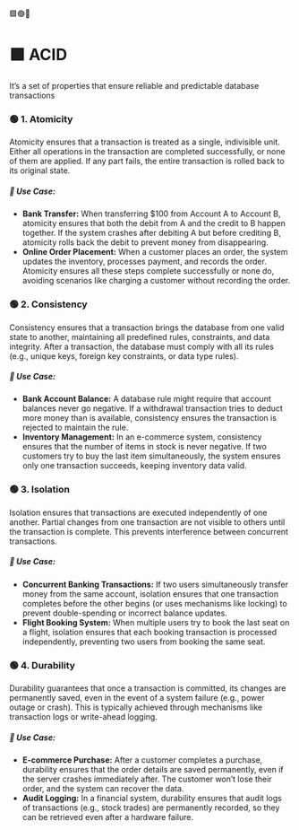 🟩🟢🔷

# 🟩 ACID

It’s a set of properties that ensure reliable and predictable database transactions

### 🟢 1. Atomicity

Atomicity ensures that a transaction is treated as a single, indivisible unit. Either all operations in the transaction are completed successfully, or none of them are applied. If any part fails, the entire transaction is rolled back to its original state.

##### 🔷 Use Case:

- **Bank Transfer:** When transferring $100 from Account A to Account B, atomicity ensures that both the debit from A and the credit to B happen together. If the system crashes after debiting A but before crediting B, atomicity rolls back the debit to prevent money from disappearing.
- **Online Order Placement:** When a customer places an order, the system updates the inventory, processes payment, and records the order. Atomicity ensures all these steps complete successfully or none do, avoiding scenarios like charging a customer without recording the order.

### 🟢 2. Consistency

Consistency ensures that a transaction brings the database from one valid state to another, maintaining all predefined rules, constraints, and data integrity. After a transaction, the database must comply with all its rules (e.g., unique keys, foreign key constraints, or data type rules).

##### 🔷 Use Case:

- **Bank Account Balance:** A database rule might require that account balances never go negative. If a withdrawal transaction tries to deduct more money than is available, consistency ensures the transaction is rejected to maintain the rule.
- **Inventory Management:** In an e-commerce system, consistency ensures that the number of items in stock is never negative. If two customers try to buy the last item simultaneously, the system ensures only one transaction succeeds, keeping inventory data valid.

### 🟢 3. Isolation

Isolation ensures that transactions are executed independently of one another. Partial changes from one transaction are not visible to others until the transaction is complete. This prevents interference between concurrent transactions.

##### 🔷 Use Case:

- **Concurrent Banking Transactions:** If two users simultaneously transfer money from the same account, isolation ensures that one transaction completes before the other begins (or uses mechanisms like locking) to prevent double-spending or incorrect balance updates.
- **Flight Booking System:** When multiple users try to book the last seat on a flight, isolation ensures that each booking transaction is processed independently, preventing two users from booking the same seat.

### 🟢 4. Durability

Durability guarantees that once a transaction is committed, its changes are permanently saved, even in the event of a system failure (e.g., power outage or crash). This is typically achieved through mechanisms like transaction logs or write-ahead logging.

##### 🔷 Use Case:

- **E-commerce Purchase:** After a customer completes a purchase, durability ensures that the order details are saved permanently, even if the server crashes immediately after. The customer won’t lose their order, and the system can recover the data.
- **Audit Logging:** In a financial system, durability ensures that audit logs of transactions (e.g., stock trades) are permanently recorded, so they can be retrieved even after a hardware failure.
